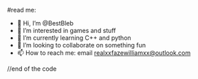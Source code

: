 #read me:

- 👋 Hi, I’m @BestBleb
- 👀 I’m interested in games and stuff
- 🌱 I’m currently learning C++ and python
- 💞️ I’m looking to collaborate on something fun
- 📫 How to reach me: email realxxfazewilliamxx@outlook.com

//end of the code
